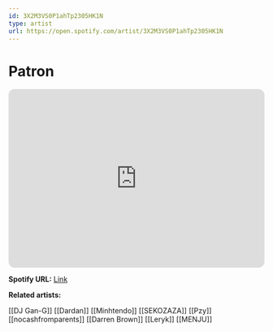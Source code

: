 ```yaml
---
id: 3X2M3VS0P1ahTp2305HK1N
type: artist
url: https://open.spotify.com/artist/3X2M3VS0P1ahTp2305HK1N
---
```

# Patron

<iframe style="border-radius:12px" src="https://open.spotify.com/embed/artist/3X2M3VS0P1ahTp2305HK1N" width="100%" height="352" frameBorder="0" allowfullscreen="" allow="autoplay; clipboard-write; encrypted-media; fullscreen; picture-in-picture" loading="lazy"></iframe>

**Spotify URL:** [Link](https://open.spotify.com/artist/3X2M3VS0P1ahTp2305HK1N)

**Related artists:**

[[DJ Gan-G]]
[[Dardan]]
[[Minhtendo]]
[[SEKOZAZA]]
[[Pzy]]
[[nocashfromparents]]
[[Darren Brown]]
[[Leryk]]
[[MENJU]]

